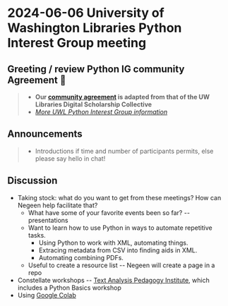 # 2024-06-06 University of Washington Libraries Python Interest Group meeting
## Greeting / review Python IG community Agreement 🤝
> - **Our [community agreement](https://github.com/uwlib-python-ig/meetings/tree/main#community-agreement) is adapted from that of the UW Libraries Digital Scholarship Collective**  
> - *[More UWL Python Interest Group information](https://github.com/uwlib-python-ig/meetings#get-in-touch-with-the-pig)* 

## Announcements
> - Introductions if time and number of participants permits, else please say hello in chat!

## Discussion
- Taking stock: what do you want to get from these meetings? How can Negeen help facilitate that? 
    - What have some of your favorite events been so far? -- presentations
    - Want to learn how to use Python in ways to automate repetitive tasks.
        - Using Python to work with XML, automating things.   
        - Extracing metadata from CSV into finding aids in XML. 
        - Automating combining PDFs. 
    - Useful to create a resource list -- Negeen will create a page in a repo
- Constellate workshops -- [Text Analysis Pedagogy Institute](https://constellate.org/tap-institute), which includes a Python Basics workshop
- Using [Google Colab](https://colab.google/)
